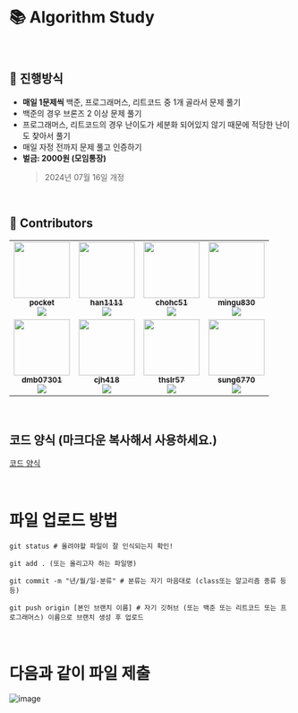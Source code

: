 # 📚 Algorithm Study
<br>

## 📄 진행방식
- **매일 1문제씩** 백준, 프로그래머스, 리트코드 중 1개 골라서 문제 풀기
- 백준의 경우 브론즈 2 이상 문제 풀기
- 프로그래머스, 리트코드의 경우 난이도가 세분화 되어있지 않기 때문에 적당한 난이도 찾아서 풀기
- 매일 자정 전까지 문제 풀고 인증하기
- **벌금: 2000원 (모임통장)**
  > 2024년 07월 16일 개정
<br>

## 🙋 Contributors

<table>
  <tr>
    <td align="center"><a href="https://github.com/cux-maks"><img src="https://avatars.githubusercontent.com/u/82014995?v=4" width="100px;" alt=""/><br /><sub><b>pocket</b><br><img src="http://mazassumnida.wtf/api/mini/generate_badge?boj=pocket" /></sub></a><br /></td>
    <td align="center"><a href="https://github.com/kaylahee"><img src="https://avatars.githubusercontent.com/u/92175769?v=4" width="100px;" alt=""/><br /><sub><b>han1111</b><br><img src="http://mazassumnida.wtf/api/mini/generate_badge?boj=han1111" /></sub></a><br /></td>
    <td align="center"><a href="https://github.com/chohc51"><img src="https://avatars.githubusercontent.com/u/123605730?v=4" width="100px;" alt=""/><br /><sub><b>chohc51</b><br><img src="http://mazassumnida.wtf/api/mini/generate_badge?boj=chohc51" /></sub></a><br /></td>
    <td align="center"><a href="https://github.com/MinGu-Jeong"><img src="https://avatars.githubusercontent.com/u/51395707?v=4" width="100px;" alt=""/><br /><sub><b>mingu830</b><br><img src="http://mazassumnida.wtf/api/mini/generate_badge?boj=mingu830" /></sub></a><br /></td>
  </tr>
  <tr>
    <td align="center"><a href="https://github.com/dradnats1012 "><img src="https://avatars.githubusercontent.com/u/112807640?v=4" width="100px;" alt=""/><br /><sub><b>dmb07301</b><br><img src="http://mazassumnida.wtf/api/mini/generate_badge?boj=dmb07301" /></sub></a><br /></td>
      <td align="center"><a href="https://github.com/hoooooony"><img src="https://avatars.githubusercontent.com/u/112807899?v=4" width="100px;" alt=""/><br /><sub><b>cjh418</b><br><img src="http://mazassumnida.wtf/api/mini/generate_badge?boj=cjh418" /></sub></a><br /></td>
    <td align="center"><a href="https://github.com/chaeseungyun"><img src="https://avatars.githubusercontent.com/u/101871802?v=4" width="100px;" alt=""/><br /><sub><b>thslr57</b><br><img src="http://mazassumnida.wtf/api/mini/generate_badge?boj=thslr57" /></sub></a><br /></td>
    <td align="center"><a href="https://github.com/sung6770"><img src="https://avatars.githubusercontent.com/u/114071008?v=4" width="100px;" alt=""/><br /><sub><b>sung6770</b><br><img src="http://mazassumnida.wtf/api/mini/generate_badge?boj=sung6770" /></sub></a><br /></td>
  </tr>
</table>
<br>


## 코드 양식 (마크다운 복사해서 사용하세요.)
[코드 양식](./form.md)

<br>

# 파일 업로드 방법
```
git status # 올려야할 파일이 잘 인식되는지 확인!

git add . (또는 올리고자 하는 파일명)

git commit -m "년/월/일-분류" # 분류는 자기 마음대로 (class또는 알고리즘 종류 등등)

git push origin [본인 브랜치 이름] # 자기 깃허브 (또는 백준 또는 리트코드 또는 프로그래머스) 이름으로 브랜치 생성 후 업로드
```
<br>


# 다음과 같이 파일 제출
![image](https://github.com/algo-idle/algo-study/assets/82014995/b71d31ce-23b0-4095-9b99-4889f56598ce)
